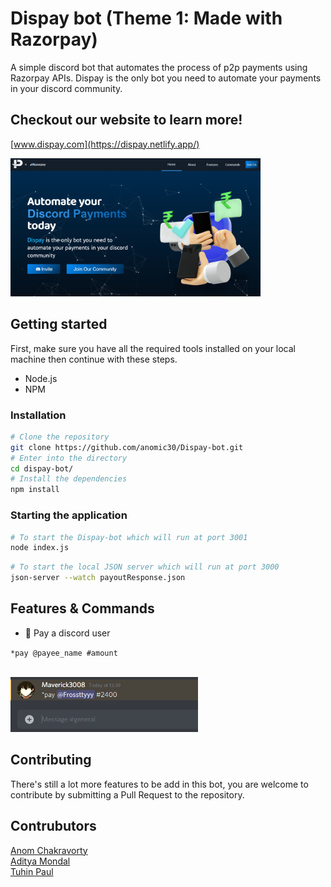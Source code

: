 # Dispay bot (Theme 1: Made with Razorpay)

A simple discord bot that automates the process of p2p payments using Razorpay APIs. Dispay is the only bot you need to automate your payments in your discord community.

 ## Checkout our website to learn more!
[www.dispay.com](https://dispay.netlify.app/)

<img src="./website.png" width="400px">


## Getting started

First, make sure you have all the required tools installed on your local machine then continue with these steps.

* Node.js
* NPM

### Installation

```bash
# Clone the repository
git clone https://github.com/anomic30/Dispay-bot.git
# Enter into the directory
cd dispay-bot/
# Install the dependencies
npm install
```

### Starting the application

```bash
# To start the Dispay-bot which will run at port 3001
node index.js
```
```bash
# To start the local JSON server which will run at port 3000
json-server --watch payoutResponse.json
```

## Features & Commands

* 💸 Pay a discord user 

`*pay @payee_name #amount`

<br />
<img src="./payto.png" width="300px">

## Contributing

There's still a lot more features to be add in this bot, you are welcome to contribute by submitting a Pull Request to the repository. 

## Contrubutors

[Anom Chakravorty](https://github.com/anomic30)
<br/>
[Aditya Mondal](https://github.com/Sneakad)
<br/>
[Tuhin Paul]()
